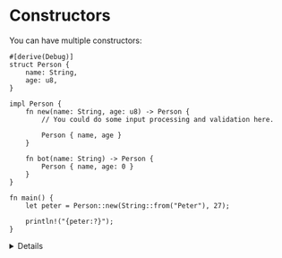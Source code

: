 # Constructors

You can have multiple constructors:

```rust,editable
#[derive(Debug)]
struct Person {
    name: String,
    age: u8,
}

impl Person {
    fn new(name: String, age: u8) -> Person {
        // You could do some input processing and validation here.

        Person { name, age }
    }

    fn bot(name: String) -> Person {
        Person { name, age: 0 }
    }
}

fn main() {
    let peter = Person::new(String::from("Peter"), 27);

    println!("{peter:?}");
}
```

<details>

- The functions `new` and `bot` could be written using `Self` as a type, as it is interchangeable with the struct type name

  ```rust,editable
  #[derive(Debug)]
  struct Person {
      name: String,
      age: u8,
  }

  impl Person {
      fn new(name: String, age: u8) -> Self {
          Self { name, age }
      }
  }
  ```
- Implement the `Default` trait for the struct.

  ```rust,editable
  #[derive(Debug)]
  struct Person {
      name: String,
      age: u8,
  }

  impl Default for Person {
      fn default() -> Self {
          Self {
              name: "Bot".to_string(),
              age: 0,
          }
      }
  }
  ```

- Use `{:#?}` when printing structs to request the **pretty-printed** `Debug` representation.

</details>

